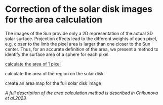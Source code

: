 # Correction of the solar disk images for the area calculation

The images of the Sun provide only a 2D representation of the actual 3D solar surface. Projection effects lead to the different weights of each pixel, e.g. closer to the limb the pixel area is larger than one closer to the Sun center. Thus, for an accurate definition of the area, we present a method to identify the surface area of a sphere for each pixel.

[calculate the area of 1 pixel ]([./area_calculation.ipynb](https://colab.research.google.com/github/Chigaga/area_calculation/blob/main/area_calculation.ipynb#scrollTo=K-T0LUOCZ-YY&line=11&uniqifier=1)) 

calculate the area of the region on the solar disk

create an area map for the full solar disk image

*A full description of the area calculation method is described in Chikunova et al.2023*

